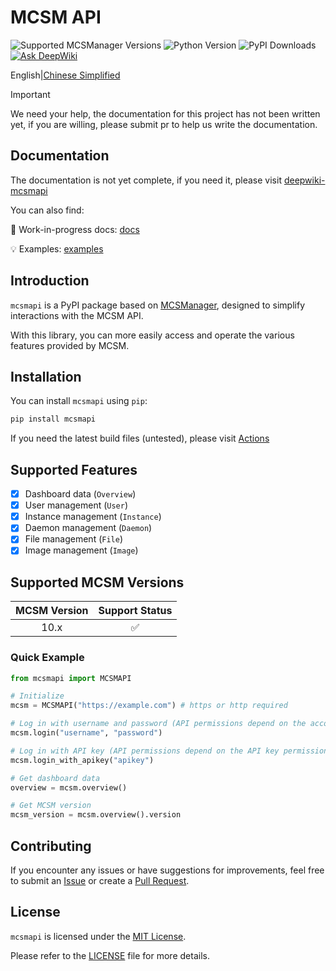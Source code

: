 # MCSM API

![Supported MCSManager Versions](https://img.shields.io/badge/Supported%20MCSManager%20Versions-10.x-blue)
![Python Version](https://img.shields.io/badge/Python%20Version-%3E%3D3.7-blue)
![PyPI Downloads](https://img.shields.io/pypi/dm/mcsmapi)
[![Ask DeepWiki](https://deepwiki.com/badge.svg)](https://deepwiki.com/molanp/mcsmapi)

English|[Chinese Simplified](README_zh-cn.md)

> [!important]
> We need your help, the documentation for this project has not been written yet, if you are willing, please submit pr to help us write the documentation.

## Documentation

The documentation is not yet complete, if you need it, please visit [deepwiki-mcsmapi](https://deepwiki.com/molanp/mcsmapi)

You can also find:  

📄 Work-in-progress docs: [docs](docs)

💡 Examples: [examples](example)

## Introduction

`mcsmapi` is a PyPI package based on [MCSManager](https://github.com/MCSManager/MCSManager), designed to simplify interactions with the MCSM API.

With this library, you can more easily access and operate the various features provided by MCSM.

## Installation

You can install `mcsmapi` using `pip`:

```bash
pip install mcsmapi
```

If you need the latest build files (untested), please visit
[Actions](https://github.com/molanp/mcsmapi/actions/workflows/auto-build.yml)

## Supported Features

- [x] Dashboard data (`Overview`)
- [x] User management (`User`)
- [x] Instance management (`Instance`)
- [x] Daemon management (`Daemon`)
- [x] File management (`File`)
- [x] Image management (`Image`)

## Supported MCSM Versions

| MCSM Version | Support Status |
| :---: | :---: |
| 10.x | ✅ |

### Quick Example

```python
from mcsmapi import MCSMAPI

# Initialize
mcsm = MCSMAPI("https://example.com") # https or http required

# Log in with username and password (API permissions depend on the account permissions)
mcsm.login("username", "password")

# Log in with API key (API permissions depend on the API key permissions)
mcsm.login_with_apikey("apikey")

# Get dashboard data
overview = mcsm.overview()

# Get MCSM version
mcsm_version = mcsm.overview().version
```

## Contributing

If you encounter any issues or have suggestions for improvements, feel free to submit an [Issue](https://github.com/molanp/mcsmapi/issues) or create a [Pull Request](https://github.com/molanp/mcsmapi/pulls).

## License

`mcsmapi` is licensed under the [MIT License](https://opensource.org/licenses/MIT).

Please refer to the [LICENSE](LICENSE) file for more details.
